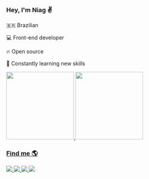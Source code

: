 ### Hey, I'm Niag :v:

:brazil: Brazilian

:computer: Front-end developer 

:fire: Open source

:rocket: Constantly learning new skills

  <a href="https://github.com/niagalves" />
    <img height="180em" src="https://github-readme-stats.vercel.app/api?username=niagalves&show_icons=true&layout=compact&theme=chartreuse-dark&include_all_commits=true&count_private=true" />
    <img height="180em" src="https://github-readme-stats.vercel.app/api/top-langs/?username=niagalves&layout=compact&langs_count=7&theme=chartreuse-dark&hide=html,css" />

### Find me :earth_americas:

<div> 
  <a href="https://www.linkedin.com/in/niagalves/" target="_blank" title="Linkedin">
    <img src="https://img.shields.io/badge/-LinkedIn-%230077B5?style=for-the-badge&logo=linkedin&logoColor=white" target="_blank">
  </a> 
  <a href="https://twitter.com/niagalves/" target="_blank" title="Twitter">
    <img src="https://img.shields.io/badge/-Twitter-%230077B5?style=for-the-badge&logo=twitter&logoColor=white" target="_blank">
  </a> 
  <a href="https://www.facebook.com/niagalves/" target="_blank" title="Facebook">
    <img src="https://img.shields.io/badge/-Facebook-%230077B5?style=for-the-badge&logo=facebook&logoColor=white" target="_blank">
  </a> 
  <a href="https://www.instagram.com/niagalves/" target="_blank" title="Instagram">
    <img src="https://img.shields.io/badge/-Instagram-%23E4405F?style=for-the-badge&logo=instagram&logoColor=white" target="_blank">
  </a>
</div>
